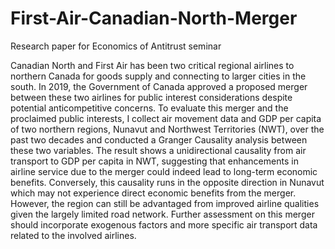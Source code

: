 # First-Air-Canadian-North-Merger
Research paper for Economics of Antitrust seminar

Canadian North and First Air has been two critical regional airlines to northern 
Canada for goods supply and connecting to larger cities in the south. In 2019, the 
Government of Canada approved a proposed merger between these two airlines for public 
interest considerations despite potential anticompetitive concerns. To evaluate this merger 
and the proclaimed public interests, I collect air movement data and GDP per capita of two 
northern regions, Nunavut and Northwest Territories (NWT), over the past two decades and
conducted a Granger Causality analysis between these two variables. The result shows a 
unidirectional causality from air transport to GDP per capita in NWT, suggesting that 
enhancements in airline service due to the merger could indeed lead to long-term economic 
benefits. Conversely, this causality runs in the opposite direction in Nunavut which may not 
experience direct economic benefits from the merger. However, the region can still be 
advantaged from improved airline qualities given the largely limited road network. Further 
assessment on this merger should incorporate exogenous factors and more specific air 
transport data related to the involved airlines.
